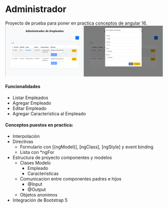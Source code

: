 # Administrador
Proyecto de prueba para poner en practica conceptos de angular 16.
![Alt text](image.png)

#### Funcionalidades
- Listar Empleados
- Agregar Empleado
- Editar Empleado
- Agregar Caracteristica al Empleado
#### Conceptos puestos en practica: 
- Interpolación
- Directivas 
    - Formulario con [(ngModel)], [ngClass], [ngStyle] y event binding
    - Lista con *ngFor
- Estructura de proyecto componentes y modelos
    - Clases Modelo
        - Empleado
        - Caracteristicas
    - Comunicacion entre componentes padres e hijos
        - @Input
        - @Output
    - Objetos anonimos
- Integración de Bootstrap 5